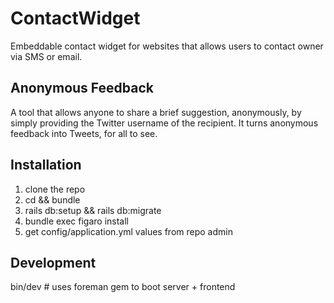 # ContactWidget
Embeddable contact widget for websites that allows users to contact owner via SMS or email.

## Anonymous Feedback
A tool that allows anyone to share a brief suggestion, anonymously, by simply providing the Twitter username of the recipient. It turns anonymous feedback into Tweets, for all to see.

## Installation
1. clone the repo
2. cd <project> && bundle
3. rails db:setup && rails db:migrate
4. bundle exec figaro install
5. get config/application.yml values from repo admin

## Development
bin/dev # uses foreman gem to boot server + frontend